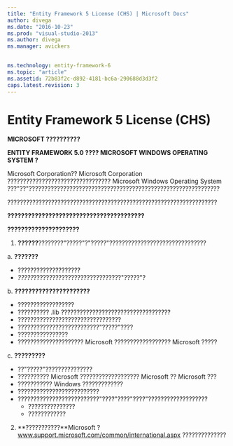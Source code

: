 ```yaml
---
title: "Entity Framework 5 License (CHS) | Microsoft Docs"
author: divega
ms.date: "2016-10-23"
ms.prod: "visual-studio-2013"
ms.author: divega
ms.manager: avickers
 

ms.technology: entity-framework-6
ms.topic: "article"
ms.assetid: 72b83f2c-d892-4181-bc6a-290688d3d3f2
caps.latest.revision: 3
---
```

# Entity Framework 5 License (CHS)
**MICROSOFT ??????????**

**ENTITY FRAMEWORK 5.0 ???? MICROSOFT WINDOWS OPERATING SYSTEM ?**

Microsoft Corporation?? Microsoft Corporation ????????????????????????????????? Microsoft Windows Operating System ???"??"?????????????????????????????????????????????????????????????

???????????????????????????????????????????????????????????????????

**????????????????????????????????????????**

**?????????????????????**

1. **??????**????????"?????"?"?????"???????????????????????????????

a. **???????**

-   ????????????????????
-   *?????*????????????????????????????"?????"?

b. **??????????????????????**

-   ??????????????????
-   ?????????? .lib ???????????????????????????????????
-   ?????????????????????????????????
-   ??????????????????????????"?????"????
-   ????????????????
-   ????????????????????? Microsoft ?????????????????? Microsoft ?????

c. **?????????**

-   ??"?????"???????????????
-   ?????????? Microsoft ??????????????????? Microsoft ?? Microsoft ???
-   ??????????? Windows ?????????????
-   ??????????????????????????
-   ??????????????????????????"????"????"????"???????????????????
    -   ???????????????
    -   ????????????

2. **???????????**Microsoft ? www.support.microsoft.com/common/international.aspx ??????????????
